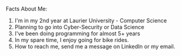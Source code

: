 Facts About Me: 
1) I'm in my 2nd year at Laurier University - Computer Science
2) Planning to go into Cyber-Security or Data Science  
3) I've been doing programming for almost 5+ years 
4) In my spare time, I enjoy going for bike rides.
5) How to reach me, send me a message on LinkedIn or my email.

